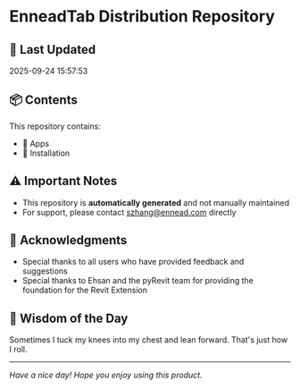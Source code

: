 # EnneadTab Distribution Repository

## 📅 Last Updated
2025-09-24 15:57:53



## 📦 Contents
This repository contains:
- 📂 Apps
- 📂 Installation

## ⚠️ Important Notes
- This repository is **automatically generated** and not manually maintained
- For support, please contact szhang@ennead.com directly

## 🙏 Acknowledgments
- Special thanks to all users who have provided feedback and suggestions
- Special thanks to Ehsan and the pyRevit team for providing the foundation for the Revit Extension

## 💭 Wisdom of the Day
Sometimes I tuck my knees into my chest and lean forward.  That's just how I roll.

---
*Have a nice day! Hope you enjoy using this product.*

